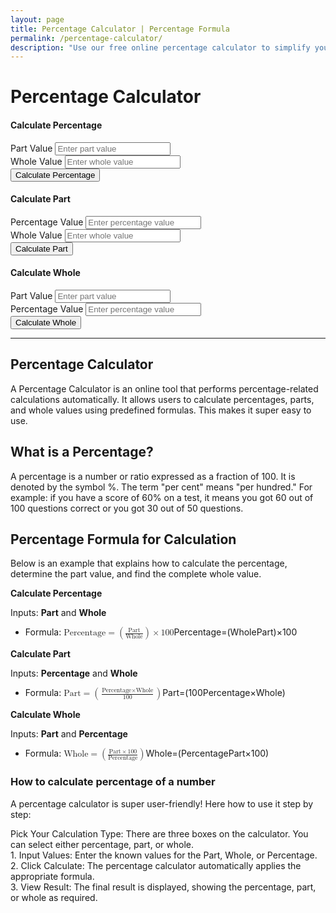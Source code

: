 ```yaml
---
layout: page
title: Percentage Calculator | Percentage Formula
permalink: /percentage-calculator/
description: "Use our free online percentage calculator to simplify your math! Learn the step-by-step process for quick and easy percentage formula and calculations."
---
```



<!-- Calculator  Part -->
<div class="container">
<h1 class="text-center">Percentage Calculator</h1>
<div class="row  ">
<!-- Calculator 1: Calculate Percentage -->
<div class="col-md-3 custom-box " >
  <h4 class="text-center">Calculate Percentage</h4>
  <div class="mb-3">
    <label for="part1" class="form-label">Part Value</label>
    <input type="number" class="form-control" id="part1" placeholder="Enter part value">
</div>
<div class="mb-3">
    <label for="whole1" class="form-label">Whole Value</label>
    <input type="number" class="form-control" id="whole1" placeholder="Enter whole value">
</div>
<button class="btn btn-primary" onclick="calculatePercentage()">Calculate Percentage</button>
<div class="result" id="result1"></div>
</div>


<div class="col-md-3 custom-box">
<!-- Calculator 2: Calculate Part -->
<h4 class="text-center">Calculate Part</h4>
<div class="mb-3">
    <label for="percentage2" class="form-label">Percentage Value</label>
    <input type="number" class="form-control" id="percentage2" placeholder="Enter percentage value">
</div>
<div class="mb-3">
    <label for="whole2" class="form-label">Whole Value</label>
    <input type="number" class="form-control" id="whole2" placeholder="Enter whole value">
</div>
<button class="btn btn-primary" onclick="calculatePart()">Calculate Part</button>
<div class="result" id="result2"></div>
</div>

<div class="col-md-3 custom-box">
  <!-- Calculator 3: Calculate Whole -->
  <h4 class="text-center">Calculate Whole</h4>
  <div class="mb-3">
      <label for="part3" class="form-label">Part Value</label>
      <input type="number" class="form-control" id="part3" placeholder="Enter part value">
  </div>
  <div class="mb-3">
      <label for="percentage3" class="form-label">Percentage Value</label>
      <input type="number" class="form-control" id="percentage3" placeholder="Enter percentage value">
  </div>
  <button class="btn btn-primary" onclick="calculateWhole()">Calculate Whole</button>
  <div class="result" id="result3"></div>

</div>
<hr class="text-success">
</div>

<!-- writing Part -->
 <h2>Percentage Calculator</h2>
 <p>A Percentage Calculator is an online tool that performs percentage-related calculations automatically. It allows users to calculate percentages, parts, and whole values using predefined formulas. This makes it super easy to use. </p>
<h2>What is a Percentage?</h2>
<p>A percentage is a number or ratio expressed as a fraction of 100. It is denoted by the symbol %. The term "per cent" means "per hundred." For example: if you have a score of 60% on a test, it means you got 60 out of 100 questions correct or you got 30 out of 50 questions.</p>
<h2>Percentage Formula for Calculation</h2> 
<p>Below is an example that explains how to calculate the percentage, determine the part value, and find the complete whole value. </p>
<strong class="text-primary">Calculate Percentage</strong>
<p>Inputs: <strong>Part</strong> and <strong>Whole</strong></p>
<ul>
<li>Formula: <span class="katex"><span class="katex-mathml"><math xmlns="http://www.w3.org/1998/Math/MathML"><semantics><mrow><mtext>Percentage</mtext><mo>=</mo><mrow><mo fence="true">(</mo><mfrac><mtext>Part</mtext><mtext>Whole</mtext></mfrac><mo fence="true">)</mo></mrow><mo>&times;</mo><mn>100</mn></mrow><annotation encoding="application/x-tex">\text{Percentage} = \left( \frac{\text{Part}}{\text{Whole}} \right) \times 100</annotation></semantics></math></span><span class="katex-html" aria-hidden="true"><span class="base"><span class="strut"></span><span class="mord text"><span class="mord">Percentage</span></span><span class="mspace"></span><span class="mrel">=</span><span class="mspace"></span></span><span class="base"><span class="strut"></span><span class="minner"><span class="mopen delimcenter"><span class="delimsizing size1">(</span></span><span class="mord"><span class="mopen nulldelimiter"></span><span class="mfrac"><span class="vlist-t vlist-t2"><span class="vlist-r"><span class="vlist"><span><span class="pstrut"></span><span class="sizing reset-size6 size3 mtight"><span class="mord mtight"><span class="mord text mtight">Whole</span></span></span></span><span><span class="pstrut"></span><span class="frac-line"></span></span><span><span class="pstrut"></span><span class="sizing reset-size6 size3 mtight"><span class="mord mtight"><span class="mord text mtight">Part</span></span></span></span></span><span class="vlist-s">​</span></span><span class="vlist-r"><span class="vlist"><span></span></span></span></span></span><span class="mclose nulldelimiter"></span></span><span class="mclose delimcenter"><span class="delimsizing size1">)</span></span></span><span class="mspace"></span><span class="mbin">&times;</span><span class="mspace"></span></span><span class="base"><span class="strut"></span><span class="mord">100</span></span></span></span></li>
</ul>
<strong class="text-primary">Calculate Part</strong>
<p>Inputs: <strong>Percentage</strong> and <strong>Whole</strong><strong></strong></p>
<ul>
<li>Formula: <span class="katex"><span class="katex-mathml"><math xmlns="http://www.w3.org/1998/Math/MathML"><semantics><mrow><mtext>Part</mtext><mo>=</mo><mrow><mo fence="true">(</mo><mfrac><mrow><mtext>Percentage</mtext><mo>&times;</mo><mtext>Whole</mtext></mrow><mn>100</mn></mfrac><mo fence="true">)</mo></mrow></mrow><annotation encoding="application/x-tex">\text{Part} = \left( \frac{\text{Percentage} \times \text{Whole}}{100} \right)</annotation></semantics></math></span><span class="katex-html" aria-hidden="true"><span class="base"><span class="strut"></span><span class="mord text"><span class="mord">Part</span></span><span class="mspace"></span><span class="mrel">=</span><span class="mspace"></span></span><span class="base"><span class="strut"></span><span class="minner"><span class="mopen delimcenter"><span class="delimsizing size2">(</span></span><span class="mord"><span class="mopen nulldelimiter"></span><span class="mfrac"><span class="vlist-t vlist-t2"><span class="vlist-r"><span class="vlist"><span><span class="pstrut"></span><span class="sizing reset-size6 size3 mtight"><span class="mord mtight">100</span></span></span><span><span class="pstrut"></span><span class="frac-line"></span></span><span><span class="pstrut"></span><span class="sizing reset-size6 size3 mtight"><span class="mord mtight"><span class="mord text mtight">Percentage</span><span class="mbin mtight">&times;</span><span class="mord text mtight">Whole</span></span></span></span></span><span class="vlist-s">​</span></span><span class="vlist-r"><span class="vlist"><span></span></span></span></span></span><span class="mclose nulldelimiter"></span></span><span class="mclose delimcenter"><span class="delimsizing size2">)</span></span></span></span></span></span></li>
</ul>
<strong class="text-primary">Calculate Whole</strong>
<p>Inputs: <strong>Part</strong> and <strong>Percentage</strong></p>
<ul>
<li>Formula: <span class="katex"><span class="katex-mathml"><math xmlns="http://www.w3.org/1998/Math/MathML"><semantics><mrow><mtext>Whole</mtext><mo>=</mo><mrow><mo fence="true">(</mo><mfrac><mrow><mtext>Part</mtext><mo>&times;</mo><mn>100</mn></mrow><mtext>Percentage</mtext></mfrac><mo fence="true">)</mo></mrow></mrow><annotation encoding="application/x-tex">\text{Whole} = \left( \frac{\text{Part} \times 100}{\text{Percentage}} \right)</annotation></semantics></math></span><span class="katex-html" aria-hidden="true"><span class="base"><span class="strut"></span><span class="mord text"><span class="mord">Whole</span></span><span class="mspace"></span><span class="mrel">=</span><span class="mspace"></span></span><span class="base"><span class="strut"></span><span class="minner"><span class="mopen delimcenter"><span class="delimsizing size2">(</span></span><span class="mord"><span class="mopen nulldelimiter"></span><span class="mfrac"><span class="vlist-t vlist-t2"><span class="vlist-r"><span class="vlist"><span><span class="pstrut"></span><span class="sizing reset-size6 size3 mtight"><span class="mord mtight"><span class="mord text mtight">Percentage</span></span></span></span><span><span class="pstrut"></span><span class="frac-line"></span></span><span><span class="pstrut"></span><span class="sizing reset-size6 size3 mtight"><span class="mord mtight"><span class="mord text mtight">Part</span><span class="mbin mtight">&times;</span>100</span></span></span></span><span class="vlist-s">​</span></span><span class="vlist-r"><span class="vlist"><span></span></span></span></span></span><span class="mclose nulldelimiter"></span></span><span class="mclose delimcenter"><span class="delimsizing size2">)</span></span></span></span></span></span></li>
</ul>

<h3>How to calculate percentage of a number</h3>
<p> A percentage calculator is super user-friendly! Here how to use it step by step:</p>
 <p> Pick Your Calculation Type: There are three boxes on the calculator. You can select either percentage, part, or whole.<br>
  1. Input Values: Enter the known values for the Part, Whole, or Percentage.<br>
  2. Click Calculate: The percentage calculator automatically applies the appropriate formula.<br>
  3. View Result: The final result is displayed, showing the percentage, part, or whole as required.</p>
</div>

<script src="{{ '/assets/js/percentage-calc.js' | relative_url }}"></script>
